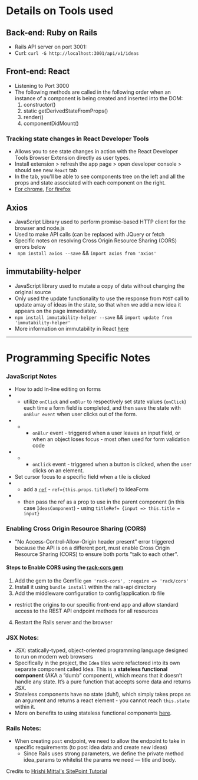 # Details on Tools used #

## Back-end: Ruby on Rails ## 
- Rails API server on port 3001:
- Curl: `curl -G http://localhost:3001/api/v1/ideas`

## Front-end: React ##
- Listening to Port 3000
- The following methods are called in the following order when an instance of a component is being created and inserted into the DOM:
  1. constructor()
  2. static getDerivedStateFromProps()
  3. render()
  4. componentDidMount()

### Tracking state changes in React Developer Tools ###
- Allows you to see state changes in action with the React Developer Tools Browser Extension directly as user types. 
- Install extension > refresh the app page > open developer console > should see new `React` tab
- In the tab, you'll be able to see components tree on the left and all the props and state associated with each component on the right.
- [For chrome](https://chrome.google.com/webstore/detail/react-developer-tools/fmkadmapgofadopljbjfkapdkoienihi), [For firefox](https://addons.mozilla.org/en-US/firefox/addon/react-devtools/)


## Axios ##
- JavaScript Library used to perform promise-based HTTP client for the browser and node.js
- Used to make API calls (can be replaced with JQuery or fetch
- Specific notes on resolving Cross Origin Resource Sharing (CORS) errors below
- ` npm install axios --save` && `import axios from 'axios'`

## immutability-helper ##
- JavaScript library used to mutate a copy of data without changing the original source
- Only used the update functionality to use the response from `POST` call to update array of ideas in the state, so that when we add a new idea it appears on the page immediately.
- `npm install immutability-helper --save` && `import update from 'immutability-helper'`
- More information on immutability in React [here](https://blog.logrocket.com/immutability-in-react-ebe55253a1cc)

---- 

# Programming Specific Notes #

### JavaScript Notes ### 
- How to add In-line editing on forms 
- - utilize `onClick` and `onBlur` to respectively set state values (`onClick`) each time a form field is completed, and then save the state with `onBlur event` when user clicks out of the form.
- - - `onBlur` event - triggered when a user leaves an input field, or when an object loses focus - most often used for form validation code 
- - - `onClick` event - triggered when a button is clicked, when the user clicks on an element.
- Set cursor focus to a specific field when a tile is clicked
- - add a [`ref`](https://reactjs.org/docs/refs-and-the-dom.html) - `ref={this.props.titleRef}` to IdeaForm
- - then pass the ref as a prop to use in the parent component (in this case `IdeasComponent`) - using `titleRef= {input => this.title = input}`



### Enabling Cross Origin Resource Sharing (CORS) ###
-  “No Access-Control-Allow-Origin header present” error triggered because the API is on a different port, must enable Cross Origin Resource Sharing (CORS) to ensure both ports "talk to each other".

#### Steps to Enable CORS using the [rack-cors gem](https://github.com/cyu/rack-cors) ####
1. Add the gem to the Gemfile `gem 'rack-cors', :require => 'rack/cors'`
2. Install it using `bundle install` within the rails-api directory
3. Add the middleware configuration to config/application.rb file
  - restrict the origins to our specific front-end app and allow standard access to the REST API endpoint methods for all resources
4. Restart the Rails server and the browser

### JSX Notes: ###
- JSX: statically-typed, object-oriented programming language designed to run on modern web browsers
- Specifically in the project, the `Idea` tiles were  refactored into its own separate component called Idea. This is a **stateless functional component** (AKA a “dumb” component), which means that it doesn’t handle any state. It’s a pure function that accepts some data and returns JSX.
- Stateless components have no state (duh!), which simply takes props as an argument and returns a react element - you cannot reach `this.state` within it. 
- More on benefits to using stateless functional components [here](https://www.google.com/search?q=why+use+stateless+functional+components&oq=why+use+stateless+&aqs=chrome.0.0j69i57j0l4.2269j0j7&sourceid=chrome&ie=UTF-8).

### Rails Notes: ###
- When creating `post` endpoint, we need to allow the endpoint to take in specific requirements (to post idea data and create new ideas)
  - Since Rails uses strong parameters, we define the private method idea_params to whitelist the params we need — title and body.


Credits to [Hrishi Mittal's SitePoint Tutorial](https://www.sitepoint.com/react-rails-5-1/)